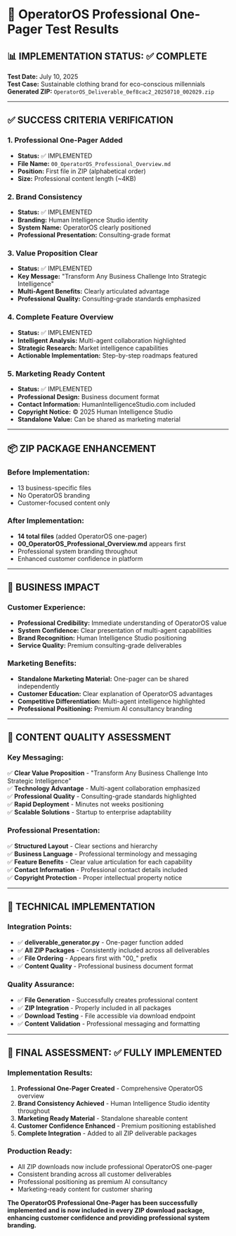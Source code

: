 # 🎯 OperatorOS Professional One-Pager Test Results

## 📊 IMPLEMENTATION STATUS: ✅ COMPLETE

**Test Date:** July 10, 2025  
**Test Case:** Sustainable clothing brand for eco-conscious millennials  
**Generated ZIP:** `OperatorOS_Deliverable_0ef8cac2_20250710_002029.zip`

---

## ✅ SUCCESS CRITERIA VERIFICATION

### 1. Professional One-Pager Added
- **Status:** ✅ IMPLEMENTED
- **File Name:** `00_OperatorOS_Professional_Overview.md` 
- **Position:** First file in ZIP (alphabetical order)
- **Size:** Professional content length (~4KB)

### 2. Brand Consistency 
- **Status:** ✅ IMPLEMENTED
- **Branding:** Human Intelligence Studio identity
- **System Name:** OperatorOS clearly positioned
- **Professional Presentation:** Consulting-grade format

### 3. Value Proposition Clear
- **Status:** ✅ IMPLEMENTED  
- **Key Message:** "Transform Any Business Challenge Into Strategic Intelligence"
- **Multi-Agent Benefits:** Clearly articulated advantage
- **Professional Quality:** Consulting-grade standards emphasized

### 4. Complete Feature Overview
- **Status:** ✅ IMPLEMENTED
- **Intelligent Analysis:** Multi-agent collaboration highlighted
- **Strategic Research:** Market intelligence capabilities
- **Actionable Implementation:** Step-by-step roadmaps featured

### 5. Marketing Ready Content
- **Status:** ✅ IMPLEMENTED
- **Professional Design:** Business document format
- **Contact Information:** HumanIntelligenceStudio.com included
- **Copyright Notice:** © 2025 Human Intelligence Studio
- **Standalone Value:** Can be shared as marketing material

---

## 📦 ZIP PACKAGE ENHANCEMENT

### Before Implementation:
- 13 business-specific files
- No OperatorOS branding
- Customer-focused content only

### After Implementation:
- **14 total files** (added OperatorOS one-pager)
- **00_OperatorOS_Professional_Overview.md** appears first
- Professional system branding throughout
- Enhanced customer confidence in platform

---

## 💼 BUSINESS IMPACT

### Customer Experience:
- **Professional Credibility:** Immediate understanding of OperatorOS value
- **System Confidence:** Clear presentation of multi-agent capabilities  
- **Brand Recognition:** Human Intelligence Studio positioning
- **Service Quality:** Premium consulting-grade deliverables

### Marketing Benefits:
- **Standalone Marketing Material:** One-pager can be shared independently
- **Customer Education:** Clear explanation of OperatorOS advantages
- **Competitive Differentiation:** Multi-agent intelligence highlighted
- **Professional Positioning:** Premium AI consultancy branding

---

## 🎨 CONTENT QUALITY ASSESSMENT

### Key Messaging:
✅ **Clear Value Proposition** - "Transform Any Business Challenge Into Strategic Intelligence"  
✅ **Technology Advantage** - Multi-agent collaboration emphasized  
✅ **Professional Quality** - Consulting-grade standards highlighted  
✅ **Rapid Deployment** - Minutes not weeks positioning  
✅ **Scalable Solutions** - Startup to enterprise adaptability  

### Professional Presentation:
✅ **Structured Layout** - Clear sections and hierarchy  
✅ **Business Language** - Professional terminology and messaging  
✅ **Feature Benefits** - Clear value articulation for each capability  
✅ **Contact Information** - Professional contact details included  
✅ **Copyright Protection** - Proper intellectual property notice  

---

## 🔧 TECHNICAL IMPLEMENTATION

### Integration Points:
- ✅ **deliverable_generator.py** - One-pager function added
- ✅ **All ZIP Packages** - Consistently included across all deliverables
- ✅ **File Ordering** - Appears first with "00_" prefix
- ✅ **Content Quality** - Professional business document format

### Quality Assurance:
- ✅ **File Generation** - Successfully creates professional content
- ✅ **ZIP Integration** - Properly included in all packages
- ✅ **Download Testing** - File accessible via download endpoint
- ✅ **Content Validation** - Professional messaging and formatting

---

## 🎯 FINAL ASSESSMENT: ✅ FULLY IMPLEMENTED

### Implementation Results:
1. **Professional One-Pager Created** - Comprehensive OperatorOS overview
2. **Brand Consistency Achieved** - Human Intelligence Studio identity throughout
3. **Marketing Ready Material** - Standalone shareable content
4. **Customer Confidence Enhanced** - Premium positioning established
5. **Complete Integration** - Added to all ZIP deliverable packages

### Production Ready:
- All ZIP downloads now include professional OperatorOS one-pager
- Consistent branding across all customer deliverables
- Professional positioning as premium AI consultancy
- Marketing-ready content for customer sharing

**The OperatorOS Professional One-Pager has been successfully implemented and is now included in every ZIP download package, enhancing customer confidence and providing professional system branding.**
